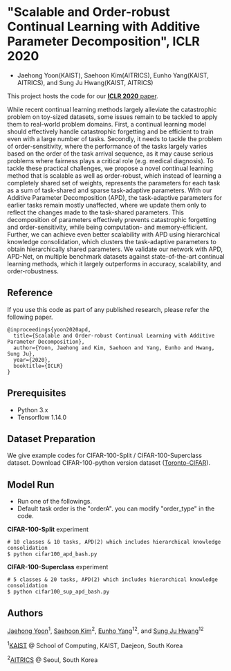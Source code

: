 # "Scalable and Order-robust Continual Learning with Additive Parameter Decomposition", ICLR 2020
+ Jaehong Yoon(KAIST), Saehoon Kim(AITRICS), Eunho Yang(KAIST, AITRICS), and Sung Ju Hwang(KAIST, AITRICS)

This project hosts the code for our [**ICLR 2020** paper](https://arxiv.org/abs/1902.09432).

While recent continual learning methods largely alleviate the catastrophic problem on toy-sized datasets, some issues remain to be tackled to apply them to real-world problem domains. First, a continual learning model should effectively handle catastrophic forgetting and be efficient to train even with a large number of tasks. Secondly, it needs to tackle the problem of order-sensitivity, where the performance of the tasks largely varies based on the order of the task arrival sequence, as it may cause serious problems where fairness plays a critical role (e.g. medical diagnosis). To tackle these practical challenges, we propose a novel continual learning method that is scalable as well as order-robust, which instead of learning a completely shared set of weights, represents the parameters for each task as a sum of task-shared and sparse task-adaptive parameters. With our Additive Parameter Decomposition (APD), the task-adaptive parameters for earlier tasks remain mostly unaffected, where we update them only to reflect the changes made to the task-shared parameters. This decomposition of parameters effectively prevents catastrophic forgetting and order-sensitivity, while being computation- and memory-efficient. Further, we can achieve even better scalability with APD using hierarchical knowledge consolidation, which clusters the task-adaptive parameters to obtain hierarchically shared parameters. We validate our network with APD, APD-Net, on multiple benchmark datasets against state-of-the-art continual learning methods, which it largely outperforms in accuracy, scalability, and order-robustness.

## Reference

If you use this code as part of any published research, please refer the following paper.

```
@inproceedings{yoon2020apd,
  title={Scalable and Order-robust Continual Learning with Additive Parameter Decomposition},
  author={Yoon, Jaehong and Kim, Saehoon and Yang, Eunho and Hwang, Sung Ju},
  year={2020},
  booktitle={ICLR}
}
```

## Prerequisites
- Python 3.x
- Tensorflow 1.14.0

## Dataset Preparation
We give example codes for CIFAR-100-Split / CIFAR-100-Superclass dataset.
Download CIFAR-100-python version dataset ([Toronto-CIFAR](https://www.cs.toronto.edu/~kriz/cifar.html)).

## Model Run
- Run one of the followings.
- Default task order is the "orderA". you can modify "order_type" in the code.

__CIFAR-100-Split__ experiment
```
# 10 classes & 10 tasks, APD(2) which includes hierarchical knowledge consolidation
$ python cifar100_apd_bash.py
```

__CIFAR-100-Superclass__ experiment
```
# 5 classes & 20 tasks, APD(2) which includes hierarchical knowledge consolidation
$ python cifar100_sup_apd_bash.py
```


## Authors

[Jaehong Yoon](https://jaehongyoon93.wixsite.com/aboutme)<sup>1</sup>, [Saehoon Kim](https://saehoonkim.github.io/)<sup>2</sup>, [Eunho Yang](https://sites.google.com/site/yangeh/)<sup>1</sup><sup>2</sup>, and [Sung Ju Hwang](http://www.sungjuhwang.com/)<sup>1</sup><sup>2</sup>

<sup>1</sup>[KAIST](http://www.kaist.edu/) @ School of Computing, KAIST, Daejeon, South Korea

<sup>2</sup>[AITRICS](https://www.aitrics.com/) @ Seoul, South Korea
